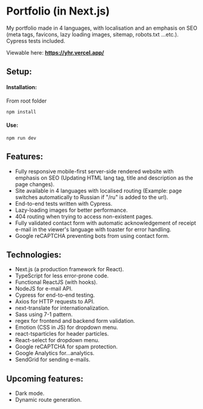 # Portfolio (in Next.js)

My portfolio made in 4 languages, with localisation and an emphasis on SEO (meta tags, favicons, lazy loading images, sitemap, robots.txt ...etc.). Cypress tests included.

Viewable here: **https://yhr.vercel.app/**

## Setup:

#### Installation:

From root folder

```
npm install
```

#### Use:

```
npm run dev
```

## Features:

- Fully responsive mobile-first server-side rendered website with emphasis on SEO (Updating HTML lang tag, title and description as the page changes).
- Site available in 4 languages with localised routing (Example: page switches automatically to Russian if "/ru" is added to the url).
- End-to-end tests written with Cypress.
- Lazy-loading images for better performance.
- 404 routing when trying to access non-existent pages.
- Fully validated contact form with automatic acknowledgement of receipt e-mail in the viewer's language with toaster for error handling.
- Google reCAPTCHA preventing bots from using contact form.

## Technologies:

- Next.js (a production framework for React).
- TypeScript for less error-prone code.
- Functional ReactJS (with hooks).
- NodeJS for e-mail API.
- Cypress for end-to-end testing.
- Axios for HTTP requests to API.
- next-translate for internationalization.
- Sass using 7-1 pattern.
- regex for frontend and backend form validation.
- Emotion (CSS in JS) for dropdown menu.
- react-tsparticles for header particles.
- React-select for dropdown menu.
- Google reCAPTCHA for spam protection.
- Google Analytics for...analytics.
- SendGrid for sending e-mails.

## Upcoming features:

- Dark mode.
- Dynamic route generation.
